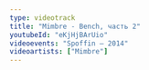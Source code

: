 ```yaml
---
type: videotrack
title: "Mimbre - Bench, часть 2"
youtubeId: "eKjHjBArUio"
videoevents: "Spoffin — 2014"
videoartists: ["Mimbre"]
---
```

